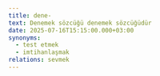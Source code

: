```yaml
---
title: dene-
text: Denemek sözcüğü denemek sözcüğüdür
date: 2025-07-16T15:15:00.000+03:00
synonyms:
  - test etmek
  - imtihanlaşmak
relations: sevmek
---
```

